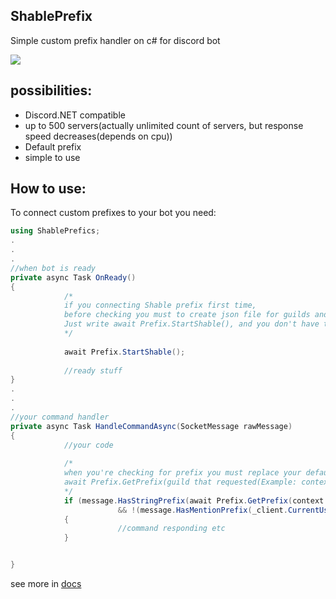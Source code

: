 ## ShablePrefix
Simple custom prefix handler on c# for discord bot
<p align="left">
            <a href="https://www.nuget.org/packages/ShablePrefix/"><img src="https://img.shields.io/nuget/dt/ShablePrefix.svg?color=%23ff8e00&label=Downloads&logo=nuget&style=for-the-badge&logoWidth=30&labelColor=0d0d0d"/></a>    
</p>



## possibilities:

- Discord.NET compatible
- up to 500 servers(actually unlimited count of servers, but response speed decreases(depends on cpu))
- Default prefix
- simple to use

## How to use:
To connect custom prefixes to your bot you need:
```cs
using ShablePrefics;
.
.
.
//when bot is ready
private async Task OnReady()
{
            /*
            if you connecting Shable prefix first time, 
            before checking you must to create json file for guilds and their prefixes.
            Just write await Prefix.StartShable(), and you don't have to touch it anymore.
            */
            
            await Prefix.StartShable();
            
            //ready stuff
}
.
.
.
//your command handler
private async Task HandleCommandAsync(SocketMessage rawMessage)
{
            //your code
            
            /*
            when you're checking for prefix you must replace your default string prefix with
            await Prefix.GetPrefix(guild that requested(Example: context.Guild), default prefix of your bot)
            */
            if (message.HasStringPrefix(await Prefix.GetPrefix(context.Guild,_defaultPrefics), ref argPos) 
                        && !(message.HasMentionPrefix(_client.CurrentUser, ref argPos)))
            {
                        //command responding etc
            }


}
```
see more in <a href="https://github.com/NascuBB/ShablePrefix/tree/main/docs">docs</a>
